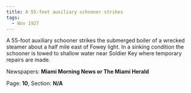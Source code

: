 ```yaml
---  
title: A 55-foot auxiliary schooner strikes  
tags:  
  - Nov 1927  
---  
```

  
A 55-foot auxiliary schooner strikes the submerged boiler of a wrecked steamer about a half mile east of Fowey light. In a sinking condition the schooner is towed to shallow water near Soldier Key where temporary repairs are made.  
  
Newspapers: **Miami Morning News or The Miami Herald**  
  
Page: **10**, Section: **N/A** 
